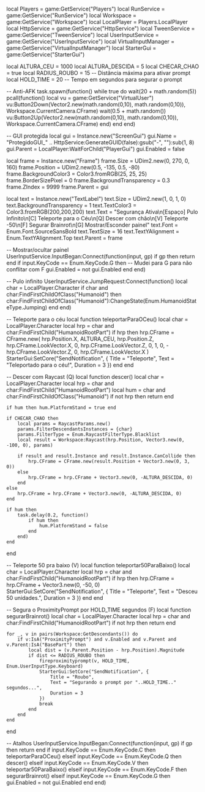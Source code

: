 local Players = game:GetService("Players")
local RunService = game:GetService("RunService")
local Workspace = game:GetService("Workspace")
local LocalPlayer = Players.LocalPlayer
local HttpService = game:GetService("HttpService")
local TweenService = game:GetService("TweenService")
local UserInputService = game:GetService("UserInputService")
local VirtualInputManager = game:GetService("VirtualInputManager")
local StarterGui = game:GetService("StarterGui")

local ALTURA_CEU = 1000
local ALTURA_DESCIDA = 5
local CHECAR_CHAO = true
local RADIUS_ROUBO = 15 -- Distância máxima para ativar prompt
local HOLD_TIME = 20 -- Tempo em segundos para segurar o prompt

-- Anti-AFK
task.spawn(function()
    while true do
        wait(20 + math.random(5))
        pcall(function()
            local vu = game:GetService("VirtualUser")
            vu:Button2Down(Vector2.new(math.random(0,10), math.random(0,10)), Workspace.CurrentCamera.CFrame)
            wait(0.5 + math.random())
            vu:Button2Up(Vector2.new(math.random(0,10), math.random(0,10)), Workspace.CurrentCamera.CFrame)
        end)
    end
end)

-- GUI protegida
local gui = Instance.new("ScreenGui")
gui.Name = "ProtegidoGUI_" .. HttpService:GenerateGUID(false):gsub("-", ""):sub(1, 8)
gui.Parent = LocalPlayer:WaitForChild("PlayerGui")
gui.Enabled = false

local frame = Instance.new("Frame")
frame.Size = UDim2.new(0, 270, 0, 160)
frame.Position = UDim2.new(0.5, -135, 0.5, -80)
frame.BackgroundColor3 = Color3.fromRGB(25, 25, 25)
frame.BorderSizePixel = 0
frame.BackgroundTransparency = 0.3
frame.ZIndex = 9999
frame.Parent = gui

local text = Instance.new("TextLabel")
text.Size = UDim2.new(1, 0, 1, 0)
text.BackgroundTransparency = 1
text.TextColor3 = Color3.fromRGB(200,200,200)
text.Text = "Segurança Ativa\n[Espaço] Pulo Infinito\n[C] Teleporte para o Céu\n[Q] Descer com chão\n[V] Teleporte -50\n[F] Segurar Brainrot\n[G] Mostrar/Esconder painel"
text.Font = Enum.Font.SourceSansBold
text.TextSize = 16
text.TextYAlignment = Enum.TextYAlignment.Top
text.Parent = frame

-- Mostrar/ocultar painel
UserInputService.InputBegan:Connect(function(input, gp)
    if gp then return end
    if input.KeyCode == Enum.KeyCode.G then  -- Mudei para G para não conflitar com F
        gui.Enabled = not gui.Enabled
    end
end)

-- Pulo infinito
UserInputService.JumpRequest:Connect(function()
    local char = LocalPlayer.Character
    if char and char:FindFirstChildOfClass("Humanoid") then
        char:FindFirstChildOfClass("Humanoid"):ChangeState(Enum.HumanoidStateType.Jumping)
    end
end)

-- Teleporte para o céu
local function teleportarParaOCeu()
    local char = LocalPlayer.Character
    local hrp = char and char:FindFirstChild("HumanoidRootPart")
    if hrp then
        hrp.CFrame = CFrame.new(
            hrp.Position.X,
            ALTURA_CEU,
            hrp.Position.Z,
            hrp.CFrame.LookVector.X, 0, hrp.CFrame.LookVector.Z,
            0, 1, 0,
            -hrp.CFrame.LookVector.Z, 0, hrp.CFrame.LookVector.X
        )
        StarterGui:SetCore("SendNotification", {
            Title = "Teleporte",
            Text = "Teleportado para o céu!",
            Duration = 3
        })
    end
end

-- Descer com Raycast (Q)
local function descer()
    local char = LocalPlayer.Character
    local hrp = char and char:FindFirstChild("HumanoidRootPart")
    local hum = char and char:FindFirstChildOfClass("Humanoid")
    if not hrp then return end

    if hum then hum.PlatformStand = true end

    if CHECAR_CHAO then
        local params = RaycastParams.new()
        params.FilterDescendantsInstances = {char}
        params.FilterType = Enum.RaycastFilterType.Blacklist
        local result = Workspace:Raycast(hrp.Position, Vector3.new(0, -100, 0), params)

        if result and result.Instance and result.Instance.CanCollide then
            hrp.CFrame = CFrame.new(result.Position + Vector3.new(0, 3, 0))
        else
            hrp.CFrame = hrp.CFrame + Vector3.new(0, -ALTURA_DESCIDA, 0)
        end
    else
        hrp.CFrame = hrp.CFrame + Vector3.new(0, -ALTURA_DESCIDA, 0)
    end

    if hum then
        task.delay(0.2, function()
            if hum then
                hum.PlatformStand = false
            end
        end)
    end
end

-- Teleporte 50 pra baixo (V)
local function teleportar50ParaBaixo()
    local char = LocalPlayer.Character
    local hrp = char and char:FindFirstChild("HumanoidRootPart")
    if hrp then
        hrp.CFrame = hrp.CFrame + Vector3.new(0, -50, 0)
        StarterGui:SetCore("SendNotification", {
            Title = "Teleporte",
            Text = "Desceu 50 unidades.",
            Duration = 3
        })
    end
end

-- Segura o ProximityPrompt por HOLD_TIME segundos (F)
local function segurarBrainrot()
    local char = LocalPlayer.Character
    local hrp = char and char:FindFirstChild("HumanoidRootPart")
    if not hrp then return end

    for _, v in pairs(Workspace:GetDescendants()) do
        if v:IsA("ProximityPrompt") and v.Enabled and v.Parent and v.Parent:IsA("BasePart") then
            local dist = (v.Parent.Position - hrp.Position).Magnitude
            if dist <= RADIUS_ROUBO then
                fireproximityprompt(v, HOLD_TIME, Enum.UserInputType.Keyboard)
                StarterGui:SetCore("SendNotification", {
                    Title = "Roubo",
                    Text = "Segurando o prompt por "..HOLD_TIME.." segundos...",
                    Duration = 3
                })
                break
            end
        end
    end
end

-- Atalhos
UserInputService.InputBegan:Connect(function(input, gp)
    if gp then return end
    if input.KeyCode == Enum.KeyCode.C then
        teleportarParaOCeu()
    elseif input.KeyCode == Enum.KeyCode.Q then
        descer()
    elseif input.KeyCode == Enum.KeyCode.V then
        teleportar50ParaBaixo()
    elseif input.KeyCode == Enum.KeyCode.F then
        segurarBrainrot()
    elseif input.KeyCode == Enum.KeyCode.G then
        gui.Enabled = not gui.Enabled
    end
end)

